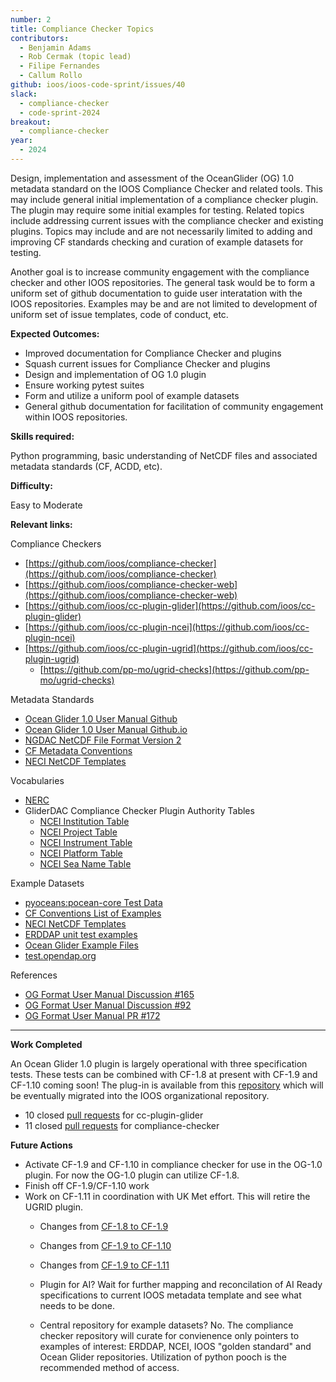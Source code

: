 ```yaml
---
number: 2
title: Compliance Checker Topics
contributors:
  - Benjamin Adams
  - Rob Cermak (topic lead)
  - Filipe Fernandes
  - Callum Rollo
github: ioos/ioos-code-sprint/issues/40
slack:
  - compliance-checker
  - code-sprint-2024
breakout:
  - compliance-checker
year: 
  - 2024
---
```


Design, implementation and assessment of the OceanGlider (OG) 1.0 metadata standard on the IOOS
Compliance Checker and related tools.  This may include general initial implementation of a compliance
checker plugin.  The plugin may require some initial examples for testing.  Related topics include
addressing current issues with the compliance checker and existing plugins.  Topics may include and are
not necessarily limited to adding and improving CF standards checking and curation of example datasets
for testing.  

Another goal is to increase community engagement with the compliance checker and other IOOS repositories.
The general task would be to form a uniform set of github documentation to guide user interatation with
the IOOS repositories.  Examples may be and are not limited to development of uniform set of issue templates,
code of conduct, etc.

**Expected Outcomes:**

 * Improved documentation for Compliance Checker and plugins
 * Squash current issues for Compliance Checker and plugins
 * Design and implementation of OG 1.0 plugin
 * Ensure working pytest suites
 * Form and utilize a uniform pool of example datasets
 * General github documentation for facilitation of community engagement within IOOS repositories.

**Skills required:**

Python programming, basic understanding of NetCDF files and associated metadata standards (CF, ACDD, etc).

**Difficulty:**

Easy to Moderate

**Relevant links:**

Compliance Checkers
 * [https://github.com/ioos/compliance-checker](https://github.com/ioos/compliance-checker)
 * [https://github.com/ioos/compliance-checker-web](https://github.com/ioos/compliance-checker-web)
 * [https://github.com/ioos/cc-plugin-glider](https://github.com/ioos/cc-plugin-glider)
 * [https://github.com/ioos/cc-plugin-ncei](https://github.com/ioos/cc-plugin-ncei)
 * [https://github.com/ioos/cc-plugin-ugrid](https://github.com/ioos/cc-plugin-ugrid)
   * [https://github.com/pp-mo/ugrid-checks](https://github.com/pp-mo/ugrid-checks)

Metadata Standards
 * [Ocean Glider 1.0 User Manual Github](https://github.com/OceanGlidersCommunity/OG-format-user-manual)
 * [Ocean Glider 1.0 User Manual Github.io](https://oceangliderscommunity.github.io/OG-format-user-manual/)
 * [NGDAC NetCDF File Format Version 2](https://ioos.github.io/glider-dac/ngdac-netcdf-file-format-version-2.html)
 * [CF Metadata Conventions](https://cfconventions.org/)
 * [NECI NetCDF Templates](https://www.ncei.noaa.gov/netcdf-templates)

Vocabularies
 * [NERC](https://vocab.nerc.ac.uk/collection/)
 * GliderDAC Compliance Checker Plugin Authority Tables
   * [NCEI Institution Table](https://gliders.ioos.us/ncei_authority_tables/institutions.txt)
   * [NCEI Project Table](https://gliders.ioos.us/ncei_authority_tables/projects.txt)
   * [NCEI Instrument Table](https://gliders.ioos.us/ncei_authority_tables/instrument.txt)
   * [NCEI Platform Table](https://gliders.ioos.us/ncei_authority_tables/platforms.txt)
   * [NCEI Sea Name Table](https://www.ncei.noaa.gov/data/oceans/ncei/vocabulary/seanames.xml)

Example Datasets
 * [pyoceans:pocean-core Test Data](https://github.com/pyoceans/pocean-core/releases/download/2024.04/test_data.zip)
 * [CF Conventions List of Examples](https://cfconventions.org/cf-conventions/cf-conventions.html#List_of_Examples)
 * [NECI NetCDF Templates](https://www.ncei.noaa.gov/netcdf-templates)
 * [ERDDAP unit test examples](https://github.com/ERDDAP/erddapTest)
 * [Ocean Glider Example Files](https://github.com/OceanGlidersCommunity/OG-format-user-manual/tree/main/og_format_examples_files)
 * [test.opendap.org](http://test.opendap.org/)

References
 * [OG Format User Manual Discussion #165](https://github.com/OceanGlidersCommunity/OG-format-user-manual/discussions/165)
 * [OG Format User Manual Discussion #92](https://github.com/OceanGlidersCommunity/OG-format-user-manual/discussions/92)
 * [OG Format User Manual PR #172](https://github.com/OceanGlidersCommunity/OG-format-user-manual/pull/172)

---

**Work Completed**

An Ocean Glider 1.0 plugin is largely operational with three specification
tests. These tests can be combined with CF-1.8 at present with CF-1.9 and
CF-1.10 coming soon! The plug-in is available from this
[repository](https://github.com/uw-farlab/cc-plugin-og) which will be
eventually migrated into the IOOS organizational repository.

 * 10 closed [pull requests](https://github.com/ioos/cc-plugin-glider/pulls?q=label%3Aioos-code-sprint-2024+) for cc-plugin-glider
 * 11 closed [pull requests](https://github.com/ioos/compliance-checker/pulls?q=label%3Aioos-code-sprint-2024+) for compliance-checker 

**Future Actions**

 * Activate CF-1.9 and CF-1.10 in compliance checker for use in the OG-1.0 plugin.  For now
   the OG-1.0 plugin can utilize CF-1.8.
 * Finish off CF-1.9/CF-1.10 work
 * Work on CF-1.11 in coordination with UK Met effort.  This will retire the UGRID plugin.
   * Changes from [CF-1.8 to CF-1.9](https://github.com/cf-convention/cf-conventions/compare/1.8.0...1.9.0#diff-3b9c470edad8a09f463987db632803f1ecc22561199fa5771745ad472a62e0ee)
   * Changes from [CF-1.9 to CF-1.10](https://github.com/cf-convention/cf-conventions/compare/1.9.0...v1.10.0#diff-3b9c470edad8a09f463987db632803f1ecc22561199fa5771745ad472a62e0ee)
   * Changes from [CF-1.9 to CF-1.11](https://github.com/cf-convention/cf-conventions/compare/1.9.0...v1.11.0#diff-3b9c470edad8a09f463987db632803f1ecc22561199fa5771745ad472a62e0ee)
   
   * Plugin for AI? Wait for further mapping and reconcilation of AI Ready
     specifications to current IOOS metadata template and see what needs to be done.

   * Central repository for example datasets? No.  The compliance checker repository will
     curate for convienence only pointers to examples of interest: ERDDAP, NCEI, IOOS
     "golden standard" and Ocean Glider repositories.  Utilization of python pooch is the
     recommended method of access.


